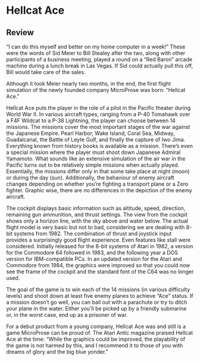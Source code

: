 # Hellcat Ace

## Review
“I can do this myself and better on my home computer in a week!”
These were the words of Sid Meier to Bill Stealey after the two, along with other participants of a business meeting, played a round on a “Red Baron” arcade machine during a lunch break in Las Vegas. If Sid could actually pull this off, Bill would take care of the sales. 

Although it took Meier nearly two months, in the end, the first flight simulation of the newly founded company MicroProse was born: “Hellcat Ace.”

Hellcat Ace puts the player in the role of a pilot in the Pacific theater during World War II. 
In various aircraft types, ranging from a P-40 Tomahawk over a F4F Wildcat to a P-38 Lightning, the player can choose between 14 missions.
The missions cover the most important stages of the war against the Japanese Empire. Pearl Harbor, Wake Island, Coral Sea, Midway, Guadalcanal, the Battle of Leyte Gulf, and finally the capture of Iwo Jima. Everything known from history books is available as a mission. There’s even a special mission where the player must shoot down Japanese Admiral Yamamoto.
What sounds like an extensive simulation of the air war in the Pacific turns out to be relatively simple missions when actually played. 
Essentially, the missions differ only in that some take place at night (moon) or during the day (sun). Additionally, the behaviour of enemy aircraft changes depending on whether you’re fighting a transport plane or a Zero fighter. 
Graphic wise, there are no differences in the depiction of the enemy aircraft.

The cockpit displays basic information such as altitude, speed, direction, remaining gun ammunition, and thrust settings. The view from the cockpit shows only a horizon line, with the sky above and water below. 
The actual flight model is very basic but not to bad, considering we are dealing with 8-bit systems from 1982. The combination of thrust and joystick input provides a surprisingly good flight experience. Even features like stall were considered.
Initially released for the 8-bit systems of Atari in 1982, a version for the Commodore 64 followed in 1983, and the following year a DOS version for IBM-compatible PCs.
In an updated version for the Atari and Commodore from 1984, the graphics were improved so that you could now see the frame of the cockpit and the standard font of the C64 was no longer used. 

The goal of the game is to win each of the 14 missions (in various difficulty levels) and shoot down at least five enemy planes to achieve “Ace” status. If a mission doesn’t go well, you can bail out with a parachute or try to ditch your plane in the water. Either you’ll be picked up by a friendly submarine or, in the worst case, end up as a prisoner of war.

For a debut product from a young company, Hellcat Ace was and still is a game MicroProse can be proud of. The Atari Antic magazine praised Hellcat Ace at the time: “While the graphics could be improved, the playability of the game is not harmed by this, and I recommend it to those of you with dreams of glory and the big blue yonder.”